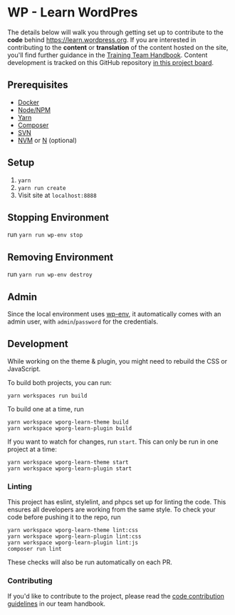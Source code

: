 # WP - Learn WordPres

The details below will walk you through getting set up to contribute to the **code** behind https://learn.wordpress.org. If you are interested in contributing to the **content** or **translation** of the content hosted on the site, you'll find further guidance in the [Training Team Handbook](https://make.wordpress.org/training/handbook/). Content development is tracked on this GitHub repository [in this project board](https://github.com/orgs/WordPress/projects/33/views/1).

## Prerequisites
- [Docker](https://docs.docker.com/get-docker/)
- [Node/NPM](https://nodejs.org/en/download/)
- [Yarn](https://www.npmjs.com/package/yarn)
- [Composer](https://getcomposer.org/download/)
- [SVN](https://subversion.apache.org/packages.html)
- [NVM](https://github.com/nvm-sh/nvm) or [N](https://github.com/tj/n) (optional)

## Setup
1. `yarn`
2. `yarn run create`
3. Visit site at `localhost:8888`

## Stopping Environment
run `yarn run wp-env stop`

## Removing Environment
run `yarn run wp-env destroy`

## Admin

Since the local environment uses [wp-env](https://developer.wordpress.org/block-editor/reference-guides/packages/packages-env/), it automatically comes with an admin user, with `admin`/`password` for the credentials.

## Development

While working on the theme & plugin, you might need to rebuild the CSS or JavaScript.

To build both projects, you can run:

	yarn workspaces run build

To build one at a time, run

	yarn workspace wporg-learn-theme build
	yarn workspace wporg-learn-plugin build

If you want to watch for changes, run `start`. This can only be run in one project at a time:

	yarn workspace wporg-learn-theme start
	yarn workspace wporg-learn-plugin start

### Linting

This project has eslint, stylelint, and phpcs set up for linting the code. This ensures all developers are working from the same style. To check your code before pushing it to the repo, run

	yarn workspace wporg-learn-theme lint:css
	yarn workspace wporg-learn-plugin lint:css
	yarn workspace wporg-learn-plugin lint:js
	composer run lint

These checks will also be run automatically on each PR.

### Contributing

If you'd like to contribute to the project, please read the [code contribution guidelines](https://make.wordpress.org/training/handbook/training-team-how-to-guides/code-contributions/) in our team handbook. 